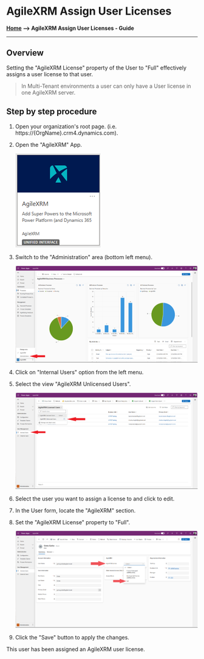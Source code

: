 # AgileXRM Assign User Licenses

**[Home](/) -->  AgileXRM Assign User Licenses - Guide**

---

## Overview

Setting the "AgileXRM License" property of the User to "Full" effectively assigns a user license to that user. 

> In Multi-Tenant environments a user can only have a User license in one AgileXRM server.

## Step by step procedure

1.	Open your organization's root page. (i.e. https://\{OrgName\}.crm4.dynamics.com).
2.	Open the "AgileXRM" App.
 
	![Open AgileXRM App](media/AssignUserLicenses/AssignUserLicense01.png)

3.	Switch to the "Administration" area (bottom left menu).
 
	![Switch to the "Administration" area ](media/AssignUserLicenses/AssignUserLicense02.png)

4.	Click on "Internal Users" option from the left menu.
5.	Select the view "AgileXRM Unlicensed Users".

	![Click on "Internal Users" and Select the view "AgileXRM Unlicensed Users"](media/AssignUserLicenses/AssignUserLicense03.png)

6.	Select the user you want to assign a license to and click to edit.
7.	In the User form, locate the "AgileXRM" section.
8.	Set the "AgileXRM License" property to "Full".

	![Set the "AgileXRM License" property to "Full"](media/AssignUserLicenses/AssignUserLicense04.png)
 
9.	Click the "Save" button to apply the changes.

This user has been assigned an AgileXRM user license.
